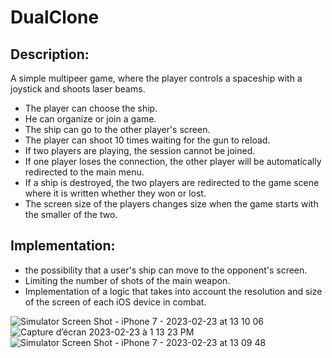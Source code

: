 # DualClone

## Description:
A simple multipeer game, where the player controls a spaceship with a joystick and shoots laser beams.

- The player can choose the ship.
- He can organize or join a game.
- The ship can go to the other player's screen.
- The player can shoot 10 times waiting for the gun to reload.
- If two players are playing, the session cannot be joined.
- If one player loses the connection, the other player will be automatically redirected to the main menu.
- If a ship is destroyed, the two players are redirected to the game scene where it is written whether they won or lost.
- The screen size of the players changes size when the game starts with the smaller of the two.
## Implementation:
- the possibility that a user's ship can move to the opponent's screen.
- Limiting the number of shots of the main weapon.
- Implementation of a logic that takes into account the resolution and size of the screen of each iOS device in combat.

![Simulator Screen Shot - iPhone 7 - 2023-02-23 at 13 10 06](https://user-images.githubusercontent.com/61903161/220909162-df79bd2d-345e-488f-baf9-1a24514653fe.png)
![Capture d’écran 2023-02-23 à 1 13 23 PM](https://user-images.githubusercontent.com/61903161/220909171-59966553-97a4-4482-842a-4a4b8e88f133.png)
![Simulator Screen Shot - iPhone 7 - 2023-02-23 at 13 09 48](https://user-images.githubusercontent.com/61903161/220909174-e0a73271-3ecf-418b-a530-c7ccf50f0c63.png)
